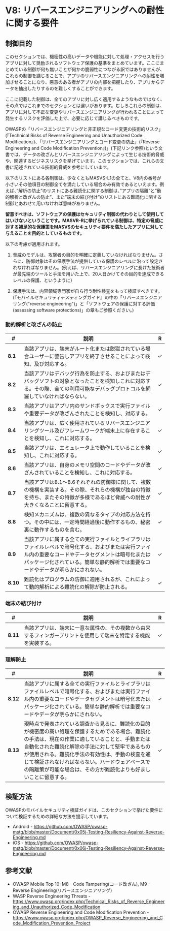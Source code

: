 # V8: リバースエンジニアリングへの耐性に関する要件

## 制御目的

このセクションでは、機密性の高いデータや機能に対して処理・アクセスを行うアプリに対して奨励されるソフトウェア保護の基準をまとめています。ここにまとめている制御が何も無いことが何かの脆弱性につながる訳ではありませんが、これらの制御を講じることで、アプリのリバースエンジニアリングへの耐性を増加させることになり、悪意のある者がアプリの内部を把握したり、アプリからデータを抽出したりするのを難しくすることができます。

ここに記載した制御は、全てのアプリに対し広く適用するようなものではなく、その点ではこれまでのセクションとは違いがあります。むしろこれらの制御は、アプリに対して不正な変更やリバースエンジニアリングが行われることによって発生するリスクを評価した上で、必要に応じて講じるべきものです。

OWASPの「リバースエンジニアリングと非正規なコード変更の技術的リスク」(『Technical Risks of Reverse Engineering and Unauthorized Code Modification』)、「リバースエンジニアリングとコード変更の防止」(『Reverse Engineering and Code Modification Prevention』)」(下記リンク参照)という文書では、データの改ざんとリバースエンジニアリングによって生じる技術的脅威や、関連するビジネスリスクを挙げています。このセクションでは、これらの文書に記述されている技術的脅威を参考にしています。

以下のリストにある各制御は、少なくともMASVS-L1の全てと、V8内の番号が小さいその他項目の制御全てを満たしている場合のみ有効であるといえます。例えば、”解析の防止”のリストにある難読化に関する制御は、”アプリの隔離”と”動的解析と改ざんの防止”、また”端末の結び付け”のリストにある難読化に関する制御とあわせて用いなければ意味がありません。

**留意すべきは、ソフトウェアの保護はセキュリティ制御の代わりとして使用してはいけないということです。MASVR-Rに挙げられている制御は、特定の脅威に対する補足的な保護策をMASVSのセキュリティ要件を満たしたアプリに対して与えることを目的としているものです。**

以下の考慮が適用されます。

1. 脅威のモデルは、攻撃者の目的を明確に定義していなければなりません。さらに、防御対象はその保護手法が提供している保護のレベルに沿って設定されなければなりません。(例えば、リバースエンジニアリングに長けた技術者が最先端のツールと手法を用いた上で、20人日かけてその目的を達成できるレベルの保護、というように）

2. 保護手法は、内容領域専門家が自ら行う耐性検査をもって検証すべきです。(『モバイルセキュリティテスティングガイド』の中の「リバースエンジニアリング("reverse engineering")」と「ソフトウェアの保護に対する評価(assessing software protections)」の章もご参照ください。)

### 動的解析と改ざんの防止

| # | 説明 | R |
| --- | --- | --- |
| **8.1** | 当該アプリは、端末がルート化または脱獄されている場合ユーザーに警告しアプリを終了させることによって検知、及び対応する。 | ✓ |
| **8.2** | 当該アプリはデバッグ行為を防止する、およびまたはデバッグソフトの対象となったことを検知しこれに対応する。その際、全ての利用可能なデバッグプロトコルを網羅していなければならない。 | ✓ |
| **8.3** | 当該アプリはアプリ内のサンドボックスで実行ファイルや重要データが改ざんされたことを検知し、対応する。 | ✓ |
| **8.4** | 当該アプリは、広く使用されているリバースエンジニアリングツール及びフレームワークが端末上に存在することを検知し、これに対応する。 | ✓ |
| **8.5** | 当該アプリは、エミュレータ上で動作していることを検知し、これに対応する。 | ✓ |
| **8.6** | 当該アプリは、自身のメモリ空間のコードやデータが改ざんされていることを検知し、これに対応する。 | ✓ |
| **8.7** | 当該アプリは8.1～8.6それぞれの防御策に関して、複数の機構を実装する。その際、それらの機構が独自の特徴を持ち、またその特徴が多様であるほど脅威への耐性が大きくなることに留意する。 | ✓ |
| **8.8** | 検知メカニズムは、複数の異なるタイプの対応方法を持つ。その中には、一定時間経過後に動作するもの、秘密裏に動作するものを含む。 | ✓ |
| **8.9** | 当該アプリに属する全ての実行ファイルとライブラリはファイルレベルで暗号化する、およびまたは実行ファイル内の重要なコードやデータセグメントは暗号化またはパッケージ化されている。簡単な静的解析では重要なコードやデータが明らかにされない。 | ✓ |
| **8.10** | 難読化はプログラムの防御に適用されるが、これによって動的解析による難読化の解除が防止される。 | ✓ |

### 端末の結び付け

| # | 説明 | R |
| --- | --- | --- |
| **8.11** | 当該アプリは、端末に一意な属性の、その複数から由来するフィンガープリントを使用して端末を特定する機能を実装する。 | ✓ |

### 理解防止

| # | 説明 | R |
| --- | --- | --- |
| **8.12** | 当該アプリに属する全ての実行ファイルとライブラリはファイルレベルで暗号化する、およびまたは実行ファイル内の重要なコードやデータセグメントは暗号化またはパッケージ化されている。簡単な静的解析では重要なコードやデータが明らかにされない。 | ✓ |
| **8.13** | 現時点で発表されている調査から見るに、難読化の目的が機密度の高い処理を保護するためである場合、難読化の手法は、現在の作業に適していることと、手動または自動化された難読化解除の手法に対して堅牢であるものが使用される。難読化手法の有効性は、手動の検査を通じて検証されなければならない。ハードウェアベースでの隔離策が可能な場合は、その方が難読化よりも好ましいことに留意する。 | ✓ |

## 検証方法

OWASPのモバイルセキュリティ検証ガイドは、このセクションで挙げた要件について検証するための詳細な方法を提示しています。

- Android - https://github.com/OWASP/owasp-mstg/blob/master/Document/0x05j-Testing-Resiliency-Against-Reverse-Engineering.md
- iOS - https://github.com/OWASP/owasp-mstg/blob/master/Document/0x06j-Testing-Resiliency-Against-Reverse-Engineering.md

## 参考文献

- OWASP Mobile Top 10: M8 - Code Tampering(コード改ざん), M9 - Reverse Engineering(リバースエンジニアリング)
- WASP Reverse Engineering Threats -https://www.owasp.org/index.php/Technical_Risks_of_Reverse_Engineering_and_Unauthorized_Code_Modification
- OWASP Reverse Engineering and Code Modification Prevention - https://www.owasp.org/index.php/OWASP_Reverse_Engineering_and_Code_Modification_Prevention_Project
